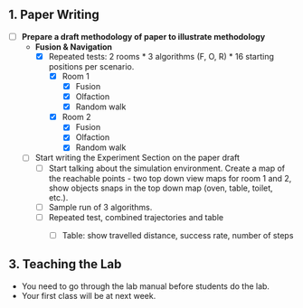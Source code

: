 ## 1. Paper Writing
* [ ] **Prepare a draft methodology of paper to illustrate methodology**
    * **Fusion & Navigation**
        * [x] Repeated tests: 2 rooms * 3 algorithms (F, O, R) * 16 starting positions per scenario.
          * [x] Room 1
            * [x] Fusion
            * [x] Olfaction
            * [x] Random walk
          * [x] Room 2
            * [x] Fusion
            * [x] Olfaction
            * [x] Random walk
    * [ ] Start writing the Experiment Section on the paper draft
      * [ ] Start talking about the simulation environment. Create a map of the reachable points - two top down view maps for room 1 and 2, show objects snaps in the top down map (oven, table, toilet, etc.).
      * [ ] Sample run of 3 algorithms.
      * [ ] Repeated test, combined trajectories and table
        * [ ] Table: show travelled distance, success rate, number of steps


## 3. Teaching the Lab
* You need to go through the lab manual before students do the lab.
* Your first class will be at next week. 
